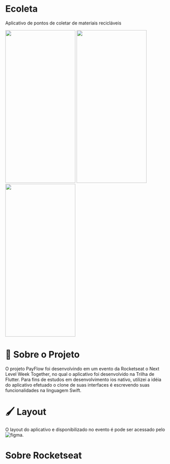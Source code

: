 # Ecoleta
 Aplicativo de pontos de coletar de materiais recicláveis
 
 

 
 
 <div>
  <img height="480em" width="220em" src="https://github.com/let-pedro/assets/blob/main/Ecoleta/launch.png"/>  
  <img height="480em" width="220em" src="https://github.com/let-pedro/assets/blob/main/Ecoleta/initial.png"/>
  <img height="480em" width="220em" src="https://github.com/let-pedro/assets/blob/main/Ecoleta/Details.png"/>
</div>
 
 


# 🔖 Sobre o Projeto


O projeto PayFlow foi desenvolvindo em um evento da Rocketseat o Next Level Week Together, no qual o aplicativo foi desenvolvido na Trilha de Flutter. Para fins de estudos em desenvolvimento ios nativo, utilizei a idéia do aplicativo efetuado o clone de suas interfaces é escrevendo suas funcionalidades na linguagem Swift.



 
# 🖌 Layout

O layout do aplicativo e disponibilizado no evento é pode ser acessado pelo ![figma](https://www.figma.com/file/kLK7FYnWKMoN68sQXcSniu/PayFlow?node-id=0%3A1). 


# Sobre Rocketseat
